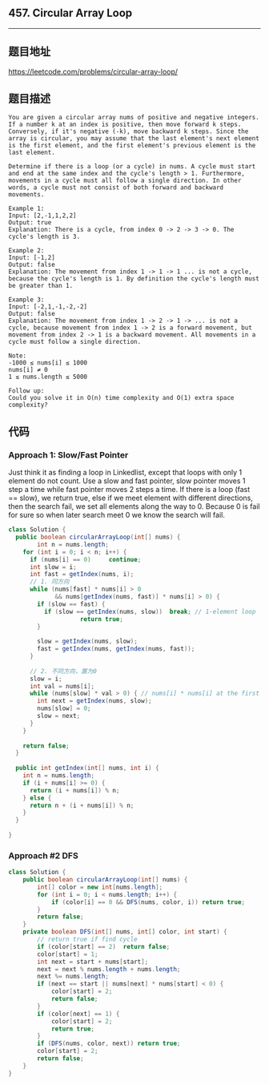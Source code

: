 ## 457. Circular Array Loop

----
## 题目地址

https://leetcode.com/problems/circular-array-loop/

## 题目描述
```
You are given a circular array nums of positive and negative integers. If a number k at an index is positive, then move forward k steps. Conversely, if it's negative (-k), move backward k steps. Since the array is circular, you may assume that the last element's next element is the first element, and the first element's previous element is the last element.

Determine if there is a loop (or a cycle) in nums. A cycle must start and end at the same index and the cycle's length > 1. Furthermore, movements in a cycle must all follow a single direction. In other words, a cycle must not consist of both forward and backward movements.

Example 1:
Input: [2,-1,1,2,2]
Output: true
Explanation: There is a cycle, from index 0 -> 2 -> 3 -> 0. The cycle's length is 3.

Example 2:
Input: [-1,2]
Output: false
Explanation: The movement from index 1 -> 1 -> 1 ... is not a cycle, because the cycle's length is 1. By definition the cycle's length must be greater than 1.

Example 3:
Input: [-2,1,-1,-2,-2]
Output: false
Explanation: The movement from index 1 -> 2 -> 1 -> ... is not a cycle, because movement from index 1 -> 2 is a forward movement, but movement from index 2 -> 1 is a backward movement. All movements in a cycle must follow a single direction.
 
Note:
-1000 ≤ nums[i] ≤ 1000
nums[i] ≠ 0
1 ≤ nums.length ≤ 5000
 
Follow up:
Could you solve it in O(n) time complexity and O(1) extra space complexity?
```

## 代码

### Approach 1: Slow/Fast Pointer

Just think it as finding a loop in Linkedlist, except that loops with only 1 element do not count. Use a slow and fast pointer, slow pointer moves 1 step a time while fast pointer moves 2 steps a time. If there is a loop (fast == slow), we return true, else if we meet element with different directions, then the search fail, we set all elements along the way to 0. Because 0 is fail for sure so when later search meet 0 we know the search will fail.

```java
class Solution {
  public boolean circularArrayLoop(int[] nums) {
		int n = nums.length;
    for (int i = 0; i < n; i++) {
      if (nums[i] == 0)		continue;
      int slow = i;
      int fast = getIndex(nums, i);
      // 1. 同方向
      while (nums[fast] * nums[i] > 0 
             && nums[getIndex(nums, fast)] * nums[i] > 0) {
        if (slow == fast) {
          if (slow == getIndex(nums, slow))  break; // 1-element loop
					return true;
        }
        
        slow = getIndex(nums, slow);
        fast = getIndex(nums, getIndex(nums, fast));
      }
      
      // 2. 不同方向，置为0
      slow = i;
      int val = nums[i];
      while (nums[slow] * val > 0) { // nums[i] * nums[i] at the first time
        int next = getIndex(nums, slow);
        nums[slow] = 0;
        slow = next;
      }
    }
    
    return false;
  }
  
  public int getIndex(int[] nums, int i) {
    int n = nums.length;
    if (i + nums[i] >= 0) {
      return (i + nums[i]) % n;
    } else {
      return n + (i + nums[i]) % n;
    }
  }
  
}
```

### Approach #2 DFS

```JAVA
class Solution {
    public boolean circularArrayLoop(int[] nums) {
        int[] color = new int[nums.length];
        for (int i = 0; i < nums.length; i++) {
            if (color[i] == 0 && DFS(nums, color, i)) return true;
        }
        return false;
    }
    private boolean DFS(int[] nums, int[] color, int start) {
        // return true if find cycle
        if (color[start] == 2) 	return false;
        color[start] = 1;
        int next = start + nums[start];
        next = next % nums.length + nums.length;
        next %= nums.length;
        if (next == start || nums[next] * nums[start] < 0) {
            color[start] = 2;
            return false;
        }
        if (color[next] == 1) {
            color[start] = 2;
            return true;
        }
        if (DFS(nums, color, next)) return true;
        color[start] = 2;
        return false;
    }
}
```











